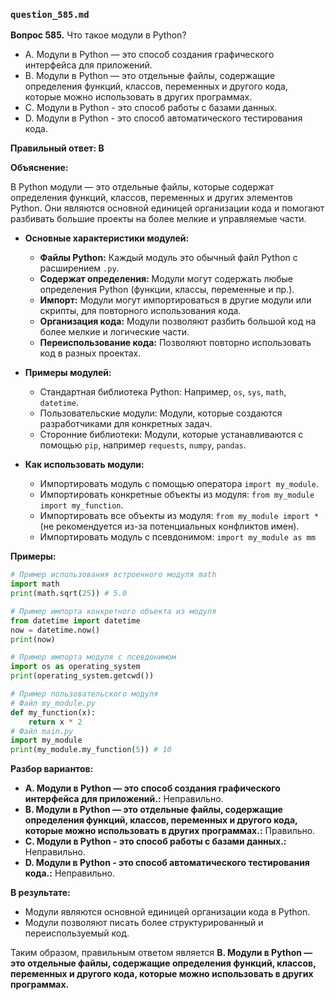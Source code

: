 ### `question_585.md`

**Вопрос 585.** Что такое модули в Python?

-   A. Модули в Python — это способ создания графического интерфейса для приложений.
-   B. Модули в Python — это отдельные файлы, содержащие определения функций, классов, переменных и другого кода, которые можно использовать в других программах.
-   C. Модули в Python - это способ работы с базами данных.
-   D. Модули в Python - это способ автоматического тестирования кода.

**Правильный ответ: B**

**Объяснение:**

В Python модули — это отдельные файлы, которые содержат определения функций, классов, переменных и других элементов Python. Они являются основной единицей организации кода и помогают разбивать большие проекты на более мелкие и управляемые части.

*   **Основные характеристики модулей:**
    *   **Файлы Python:** Каждый модуль это обычный файл Python с расширением `.py`.
    *   **Содержат определения:** Модули могут содержать любые определения Python (функции, классы, переменные и пр.).
    *   **Импорт:** Модули могут импортироваться в другие модули или скрипты, для повторного использования кода.
    *  **Организация кода:** Модули позволяют разбить большой код на более мелкие и логические части.
    *  **Переиспользование кода:** Позволяют повторно использовать код в разных проектах.

*   **Примеры модулей:**
    *  Стандартная библиотека Python: Например, `os`, `sys`, `math`, `datetime`.
    *   Пользовательские модули:  Модули, которые создаются разработчиками для конкретных задач.
    *   Сторонние библиотеки: Модули, которые устанавливаются с помощью `pip`, например `requests`, `numpy`, `pandas`.

*  **Как использовать модули:**
    *   Импортировать модуль с помощью оператора `import my_module`.
    *   Импортировать конкретные объекты из модуля:  `from my_module import my_function`.
    *   Импортировать все объекты из модуля: `from my_module import *` (не рекомендуется из-за потенциальных конфликтов имен).
    *   Импортировать модуль с псевдонимом: `import my_module as mm`

**Примеры:**

```python
# Пример использования встроенного модуля math
import math
print(math.sqrt(25)) # 5.0

# Пример импорта конкретного объекта из модуля
from datetime import datetime
now = datetime.now()
print(now)

# Пример импорта модуля с псевдонимом
import os as operating_system
print(operating_system.getcwd())

# Пример пользовательского модуля
# Файл my_module.py
def my_function(x):
    return x * 2
# Файл main.py
import my_module
print(my_module.my_function(5)) # 10
```
**Разбор вариантов:**
*   **A. Модули в Python — это способ создания графического интерфейса для приложений.:** Неправильно.
*  **B. Модули в Python — это отдельные файлы, содержащие определения функций, классов, переменных и другого кода, которые можно использовать в других программах.:** Правильно.
*   **C. Модули в Python - это способ работы с базами данных.:** Неправильно.
*   **D. Модули в Python - это способ автоматического тестирования кода.:** Неправильно.

**В результате:**
*  Модули являются основной единицей организации кода в Python.
*  Модули позволяют писать более структурированный и переиспользуемый код.

Таким образом, правильным ответом является **B. Модули в Python — это отдельные файлы, содержащие определения функций, классов, переменных и другого кода, которые можно использовать в других программах.**
